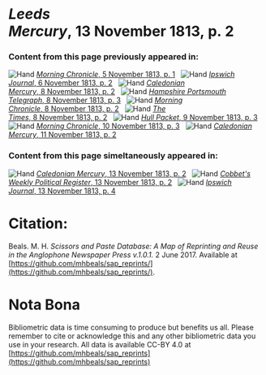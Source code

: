 # *Leeds Mercury*, 13 November 1813, p. 2  
  
### Content from this page previously appeared in:  
![Hand](http://scissorsandpaste.net/wp-content/uploads/2017/06/smallhandpointer.png) [*Morning Chronicle*, 5 November 1813, p. 1](https://mhbeals.github.io/sap_html/Morning-Chronicle/Morning-Chronicle-5-November-1813-p-1)  
![Hand](http://scissorsandpaste.net/wp-content/uploads/2017/06/smallhandpointer.png) [*Ipswich Journal*, 6 November 1813, p. 2](https://mhbeals.github.io/sap_html/Ipswich-Journal/Ipswich-Journal-6-November-1813-p-2)  
![Hand](http://scissorsandpaste.net/wp-content/uploads/2017/06/smallhandpointer.png) [*Caledonian Mercury*, 8 November 1813, p. 2](https://mhbeals.github.io/sap_html/Caledonian-Mercury/Caledonian-Mercury-8-November-1813-p-2)  
![Hand](http://scissorsandpaste.net/wp-content/uploads/2017/06/smallhandpointer.png) [*Hampshire Portsmouth Telegraph*, 8 November 1813, p. 3](https://mhbeals.github.io/sap_html/Hampshire-Portsmouth-Telegraph/Hampshire-Portsmouth-Telegraph-8-November-1813-p-3)  
![Hand](http://scissorsandpaste.net/wp-content/uploads/2017/06/smallhandpointer.png) [*Morning Chronicle*, 8 November 1813, p. 2](https://mhbeals.github.io/sap_html/Morning-Chronicle/Morning-Chronicle-8-November-1813-p-2)  
![Hand](http://scissorsandpaste.net/wp-content/uploads/2017/06/smallhandpointer.png) [*The Times*, 8 November 1813, p. 2](https://mhbeals.github.io/sap_html/The-Times/The-Times-8-November-1813-p-2)  
![Hand](http://scissorsandpaste.net/wp-content/uploads/2017/06/smallhandpointer.png) [*Hull Packet*, 9 November 1813, p. 3](https://mhbeals.github.io/sap_html/Hull-Packet/Hull-Packet-9-November-1813-p-3)  
![Hand](http://scissorsandpaste.net/wp-content/uploads/2017/06/smallhandpointer.png) [*Morning Chronicle*, 10 November 1813, p. 3](https://mhbeals.github.io/sap_html/Morning-Chronicle/Morning-Chronicle-10-November-1813-p-3)  
![Hand](http://scissorsandpaste.net/wp-content/uploads/2017/06/smallhandpointer.png) [*Caledonian Mercury*, 11 November 1813, p. 2](https://mhbeals.github.io/sap_html/Caledonian-Mercury/Caledonian-Mercury-11-November-1813-p-2)  
  
### Content from this page simeltaneously appeared in:  
![Hand](http://scissorsandpaste.net/wp-content/uploads/2017/06/smallhandpointer.png) [*Caledonian Mercury*, 13 November 1813, p. 2](https://mhbeals.github.io/sap_html/Caledonian-Mercury/Caledonian-Mercury-13-November-1813-p-2)  
![Hand](http://scissorsandpaste.net/wp-content/uploads/2017/06/smallhandpointer.png) [*Cobbet's Weekly Political Register*, 13 November 1813, p. 2](https://mhbeals.github.io/sap_html/Cobbet's-Weekly-Political-Register/Cobbet's-Weekly-Political-Register-13-November-1813-p-2)  
![Hand](http://scissorsandpaste.net/wp-content/uploads/2017/06/smallhandpointer.png) [*Ipswich Journal*, 13 November 1813, p. 4](https://mhbeals.github.io/sap_html/Ipswich-Journal/Ipswich-Journal-13-November-1813-p-4)  


# Citation: 

Beals. M. H. *Scissors and Paste Database: A Map of Reprinting and Reuse in the Anglophone Newspaper Press v.1.0.1.* 2 June 2017. Available at [https://github.com/mhbeals/sap_reprints/](https://github.com/mhbeals/sap_reprints/). 

# Nota Bona

Bibliometric data is time consuming to produce but benefits us all. Please remember to cite or acknowledge this and any other bibliometric data you use in your research. All data is available CC-BY 4.0 at [https://github.com/mhbeals/sap_reprints](https://github.com/mhbeals/sap_reprints)